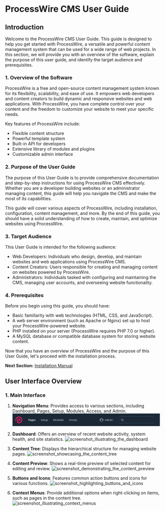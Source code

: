 # ProcessWire CMS User Guide

## Introduction

Welcome to the ProcessWire CMS User Guide. This guide is designed to help you get started with ProcessWire, a versatile and powerful content management system that can be used for a wide range of web projects. In this section, we will provide you with an overview of the software, explain the purpose of this user guide, and identify the target audience and prerequisites.

### 1. Overview of the Software

ProcessWire is a free and open-source content management system known for its flexibility, scalability, and ease of use. It empowers web developers and content creators to build dynamic and responsive websites and web applications. With ProcessWire, you have complete control over your content and the freedom to customize your website to meet your specific needs.

Key features of ProcessWire include:

- Flexible content structure
- Powerful template system
- Built-in API for developers
- Extensive library of modules and plugins
- Customizable admin interface

### 2. Purpose of the User Guide

The purpose of this User Guide is to provide comprehensive documentation and step-by-step instructions for using ProcessWire CMS effectively. Whether you are a developer building websites or an administrator managing content, this guide will help you navigate the CMS and make the most of its capabilities.

This guide will cover various aspects of ProcessWire, including installation, configuration, content management, and more. By the end of this guide, you should have a solid understanding of how to create, maintain, and optimize websites using ProcessWire.

### 3. Target Audience

This User Guide is intended for the following audience:

- Web Developers: Individuals who design, develop, and maintain websites and web applications using ProcessWire CMS.
- Content Creators: Users responsible for creating and managing content on websites powered by ProcessWire.
- Administrators: Individuals tasked with configuring and maintaining the CMS, managing user accounts, and overseeing website functionality.

### 4. Prerequisites

Before you begin using this guide, you should have:

- Basic familiarity with web technologies (HTML, CSS, and JavaScript).
- A web server environment (such as Apache or Nginx) set up to host your ProcessWire-powered website.
- PHP installed on your server (ProcessWire requires PHP 7.0 or higher).
- A MySQL database or compatible database system for storing website content.

Now that you have an overview of ProcessWire and the purpose of this User Guide, let's proceed with the installation process.

**Next Section:** [Installation Manual]([Process%20Wire%20CMS%20Installation%20Manual.docx](https://github.com/Humaka01/software-development-and-documentation/blob/main/Process%20Wire%20CMS/Process%20Wire%20CMS%20Installation%20Manual.docx))

## User Interface Overview

### 1. Main Interface

1. **Navigation Menu**: Provides access to various sections, including Dashboard, Pages, Setup, Modules, Access, and Admin.
   ![screenshot_displaying_the_navigation_menu](https://github.com/Humaka01/software-development-and-documentation/blob/main/Process%20Wire%20CMS/screenshots/screenshot_displaying_the_navigation_menu.png)

2. **Dashboard**: Offers an overview of recent website activity, system health, and site statistics.
   ![screenshot_illustrating_the_dashboard]()

3. **Content Tree**: Displays the hierarchical structure for managing website pages.
   ![screenshot_showcasing_the_content_tree]()

4. **Content Preview**: Shows a real-time preview of selected content for editing and review.
   ![screenshot_demonstrating_the_content_preview]()

5. **Buttons and Icons**: Features common action buttons and icons for various functions.
   ![screenshot_highlighting_buttons_and_icons]()

6. **Context Menus**: Provide additional options when right-clicking on items, such as pages in the content tree.
   ![screenshot_illustrating_context_menus]()
